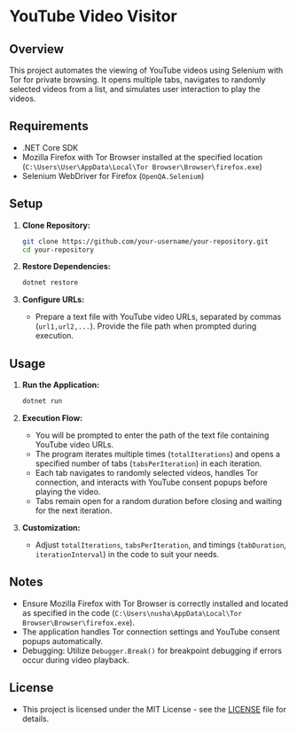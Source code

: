 # YouTube Video Visitor

## Overview
This project automates the viewing of YouTube videos using Selenium with Tor for private browsing. It opens multiple tabs, navigates to randomly selected videos from a list, and simulates user interaction to play the videos.

## Requirements
- .NET Core SDK
- Mozilla Firefox with Tor Browser installed at the specified location (`C:\Users\User\AppData\Local\Tor Browser\Browser\firefox.exe`)
- Selenium WebDriver for Firefox (`OpenQA.Selenium`)

## Setup
1. **Clone Repository:**
   ```bash
   git clone https://github.com/your-username/your-repository.git
   cd your-repository
   ```

2. **Restore Dependencies:**
   ```bash
   dotnet restore
   ```

3. **Configure URLs:**
   - Prepare a text file with YouTube video URLs, separated by commas (`url1,url2,...`). Provide the file path when prompted during execution.

## Usage
1. **Run the Application:**
   ```bash
   dotnet run
   ```

2. **Execution Flow:**
   - You will be prompted to enter the path of the text file containing YouTube video URLs.
   - The program iterates multiple times (`totalIterations`) and opens a specified number of tabs (`tabsPerIteration`) in each iteration.
   - Each tab navigates to randomly selected videos, handles Tor connection, and interacts with YouTube consent popups before playing the video.
   - Tabs remain open for a random duration before closing and waiting for the next iteration.

3. **Customization:**
   - Adjust `totalIterations`, `tabsPerIteration`, and timings (`tabDuration`, `iterationInterval`) in the code to suit your needs.

## Notes
- Ensure Mozilla Firefox with Tor Browser is correctly installed and located as specified in the code (`C:\Users\nusha\AppData\Local\Tor Browser\Browser\firefox.exe`).
- The application handles Tor connection settings and YouTube consent popups automatically.
- Debugging: Utilize `Debugger.Break()` for breakpoint debugging if errors occur during video playback.

## License
- This project is licensed under the MIT License - see the [LICENSE](./LICENSE) file for details.
